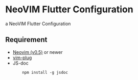 # NeoVIM Flutter Configuration
a NeoVIM Flutter Configuration

## Requirement

- [Neovim (v0.5)](https://github.com/neovim/neovim/releases/tag/v0.5.0) or newer
- [vim-plug](https://github.com/junegunn/vim-plug) 
- JS-doc
	```
		npm install -g jsdoc
	```
